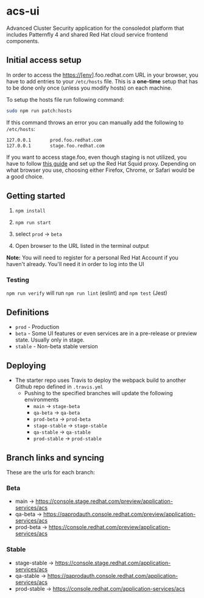 # acs-ui

Advanced Cluster Security application for the consoledot platform that includes Patternfly 4 and shared Red Hat cloud service frontend components.

## Initial access setup

In order to access the <https://[env>].foo.redhat.com URL in your browser, you have to add entries to your `/etc/hosts` file. This is a **one-time** setup that has to be done only once (unless you modify hosts) on each machine.

To setup the hosts file run following command:

```bash
sudo npm run patch:hosts
```

If this command throws an error you can manually add the following to `/etc/hosts`:

```bash
127.0.0.1       prod.foo.redhat.com
127.0.0.1       stage.foo.redhat.com
```

If you want to access stage.foo, even though staging is not utilized, you have to follow [this guide](https://source.redhat.com/groups/public/customer-platform-devops/digital_experience_operations_dxp_ops_wiki/using_squid_proxy_to_access_akamai_preprod_domains_over_vpn) and set up the Red Hat Squid proxy. Depending on what browser you use, choosing either Firefox, Chrome, or Safari would be a good choice.

## Getting started

1. ```npm install```

2. ```npm run start```

3. select `prod` -> `beta`

4. Open browser to the URL listed in the terminal output

**Note:**  You will need to register for a personal Red Hat Account if you haven't already. You'll need it in order to log into the UI

### Testing

`npm run verify` will run `npm run lint` (eslint) and `npm test` (Jest)

## Definitions

* `prod` - Production
* `beta` - Some UI features or even services are in a pre-release or preview state. Usually only in stage.
* `stable` - Non-beta stable version

## Deploying

* The starter repo uses Travis to deploy the webpack build to another Github repo defined in `.travis.yml`
  * Pushing to the specified branches will update the following environments
    * `main` -> `stage-beta`
    * `qa-beta` -> `qa-beta`
    * `prod-beta` -> `prod-beta`
    * `stage-stable` -> `stage-stable`
    * `qa-stable` -> `qa-stable`
    * `prod-stable` -> `prod-stable`

## Branch links and syncing

These are the urls for each branch:

### Beta

* main -> <https://console.stage.redhat.com/preview/application-services/acs>
* qa-beta -> <https://qaprodauth.console.redhat.com/preview/application-services/acs>
* prod-beta -> <https://console.redhat.com/preview/application-services/acs>

### Stable

* stage-stable -> <https://console.stage.redhat.com/application-services/acs>
* qa-stable -> <https://qaprodauth.console.redhat.com/application-services/acs>
* prod-stable -> <https://console.redhat.com/application-services/acs>
